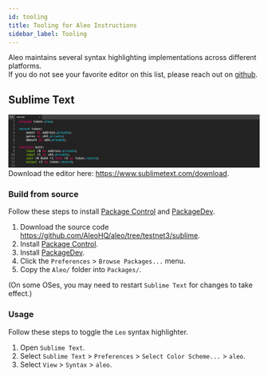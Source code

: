 ```yaml
---
id: tooling
title: Tooling for Aleo Instructions
sidebar_label: Tooling
---
```


Aleo maintains several syntax highlighting implementations across different platforms.  
If you do not see your favorite editor on this list, please reach out on [github](https://github.com/AleoHQ/welcome/issues/new).

## Sublime Text
![](./images/sublime.png)  
Download the editor here: https://www.sublimetext.com/download.

### Build from source

Follow these steps to install [Package Control](https://packagecontrol.io/installation) and [PackageDev](https://github.com/SublimeText/PackageDev).

1. Download the source code https://github.com/AleoHQ/aleo/tree/testnet3/sublime.
2. Install [Package Control](https://packagecontrol.io/installation).
3. Install [PackageDev](https://github.com/SublimeText/PackageDev).
4. Click the `Preferences` > `Browse Packages...` menu.
5. Copy the `Aleo/` folder into `Packages/`.

(On some OSes, you may need to restart `Sublime Text` for changes to take effect.)

### Usage

Follow these steps to toggle the `Leo` syntax highlighter.

1. Open `Sublime Text`.
2. Select `Sublime Text` > `Preferences` > `Select Color Scheme...` > `aleo`.
3. Select `View` > `Syntax` > `aleo`.
